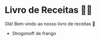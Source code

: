 # Livro de Receitas :man_cook:

Olá! Bem vindo ao nosso livro de receitas :wave:

- Strogonoff de frango
